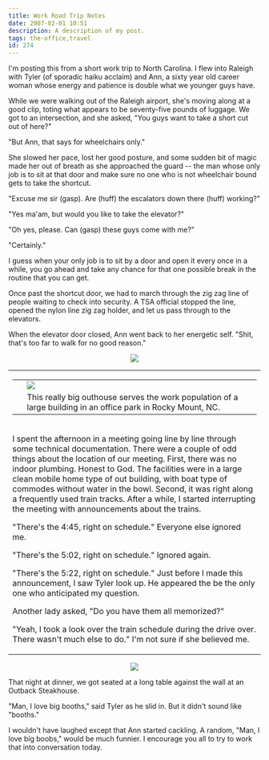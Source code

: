 ```yaml
---
title: Work Road Trip Notes
date: 2007-02-01 10:51
description: A description of my post.
tags: the-office,travel
id: 274
---
```

I'm posting this from a short work trip to North Carolina.  I flew into Raleigh with Tyler (of sporadic haiku acclaim) and Ann, a sixty year old career woman whose energy and patience is double what we younger guys have.

While we were walking out of the Raleigh airport, she's moving along at a good clip, toting what appears to be seventy-five pounds of luggage.  We got to an intersection, and she asked, "You guys want to take a short cut out of here?"

"But Ann, that says for wheelchairs only."

She slowed her pace, lost her good posture, and some sudden bit of magic made her out of breath as she approached the guard -- the man whose only job is to sit at that door and make sure no one who is not wheelchair bound gets to take the shortcut.

"Excuse me sir (gasp).  Are (huff) the escalators down there (huff) working?"

"Yes ma'am, but would you like to take the elevator?"

"Oh yes, please.  Can (gasp) these guys come with me?"

"Certainly."

I guess when your only job is to sit by a door and open it every once in a while, you go ahead and take any chance for that one possible break in the routine that you can get.

Once past the shortcut door, we had to march through the zig zag line of people waiting to check into security.  A TSA official stopped the line, opened the nylon line zig zag holder, and let us pass through to the elevators.

When the elevator door closed, Ann went back to her energetic self.  "Shit, that's too far to walk for no good reason."

<center><img src="/img/greenline.gif"></center>

<table><tr><td><table cellpadding="2" align="right"><tr><td width="5" rowspan="2"><spacer type="block" width="5" height="1"></td><td ><img src="/img/bigouthouse.jpg"></td></tr><tr><td class="caption" >This really big outhouse serves the work population of a large building in an office park in Rocky Mount, NC.</td></tr></table></div></td></tr><tr><td>

I spent the afternoon in a meeting going line by line through some technical documentation.  There were a couple of odd things about the location of our meeting.  First, there was no indoor plumbing.  Honest to God.  The facilities were in a large clean mobile home type of out building, with boat type of commodes without water in the bowl.  Second, it was right along a frequently used train tracks.  After a while, I started interrupting the meeting with announcements about the trains.

"There's the 4:45, right on schedule."  Everyone else ignored me.

"There's the 5:02, right on schedule."  Ignored again.

"There's the 5:22, right on schedule."  Just before I made this announcement, I saw Tyler look up.  He appeared the be the only one who anticipated my question.

Another lady asked, "Do you have them all memorized?"

"Yeah, I took a look over the train schedule during the drive over.  There wasn't much else to do."  I'm not sure if she believed me.</td></tr></table>

<center><img src="/img/greenline.gif"></center>

That night at dinner, we got seated at a long table against the wall at an Outback Steakhouse.

"Man, I love big booths," said Tyler as he slid in.  But it didn't sound like "booths."

I wouldn't have laughed except that Ann started cackling.  A random, "Man, I love big boobs," would be much funnier.  I encourage you all to try to work that into conversation today.